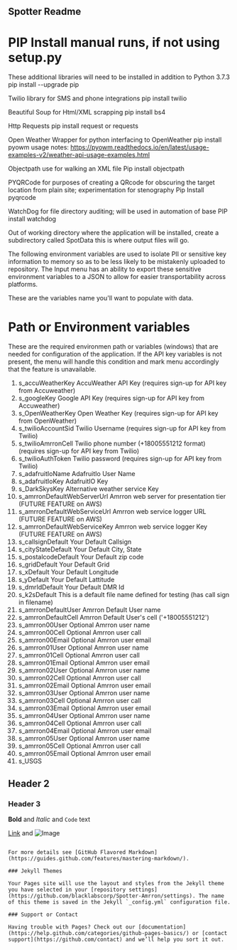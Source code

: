 ## Spotter Readme

# PIP Install manual runs, if not using setup.py

These additional libraries will need to be installed in addition to Python 3.7.3
pip install --upgrade pip

Twilio library for SMS and phone integrations
pip install twilio

Beautiful Soup for Html/XML scrapping
pip install bs4

Http Requests
pip install request or requests

Open Weather Wrapper for python interfacing to OpenWeather
pip install pyowm
usage notes: https://pyowm.readthedocs.io/en/latest/usage-examples-v2/weather-api-usage-examples.html

Objectpath use for walking an XML file
Pip install objectpath

PYQRCode for purposes of creating a QRcode for obscuring the target location from plain site; experimentation for stenography
Pip Install pyqrcode

WatchDog for file directory auditing; will be used in automation of base
PIP install watchdog

Out of working directory where the application will be installed, create a subdirectory called SpotData this is where output files will go.

The following environment variables are used to isolate PII or sensitive key information to memory so as to be less likely to be mistakenly uploaded to repository.  The Input menu has an ability to export these sensitive environment variables to a JSON to allow for easier transportability across platforms.

These are the variables name you'll want to populate with data.
# Path or Environment variables 
These are the required environmen path or variables (windows) that are needed for configuration of the application.  If the API key variables is not present, the menu will handle this condition and mark menu accordingly that the feature is unavailable.

1. s_accuWeatherKey		AccuWeather API Key (requires sign-up for API key from Accuweather)
1. s_googleKey			Google API Key (requires sign-up for API key from Accuweather)
1. s_OpenWeatherKey		Open Weather Key (requires sign-up for API key from OpenWeather)
1. s_twilioAccountSid		Twilio Username (requires sign-up for API key from Twilio)
1. s_twilioAmrronCell		Twilio phone number (+18005551212 format) (requires sign-up for API key from Twilio)
1. s_twilioAuthToken		Twilio password (requires sign-up for API key from Twilio)
1. s_adafruitIoName		AdafruitIo User Name
1. s_adafruitIoKey			AdafruitIO Key
1. s_DarkSkysKey			Alternative weather service Key
1. s_amrronDefaultWebServerUrl	Amrron web server for presentation tier (FUTURE FEATURE on AWS)
1. s_amrronDefaultWebServiceUrl	Amrron web service logger URL (FUTURE FEATURE on AWS)
1. s_amrronDefaultWebServiceKey	Amrron web service logger Key (FUTURE FEATURE on AWS)
1. s_callsignDefault		Your Default Callsign
1. s_cityStateDefault		Your Default City, State
1. s_postalcodeDefault		Your Default zip code
1. s_gridDefault			Your Default Grid
1. s_xDefault			Your Default Longitude
1. s_yDefault			Your Default Lattitude
1. s_dmrIdDefault			Your Default DMR Id
1. s_k2sDefault			This is a default file name defined for testing (has call sign in filename)
1. s_amrronDefaultUser		Amrron Default User name
1. s_amrronDefaultCell		Amrron Default User's cell ('+18005551212')
1. s_amrron00User			Optional Amrron user name
1. s_amrron00Cell			Optional Amrron user call
1. s_amrron00Email			Optional Amrron user email
1. s_amrron01User			Optional Amrron user name
1. s_amrron01Cell			Optional Amrron user call
1. s_amrron01Email			Optional Amrron user email
1. s_amrron02User			Optional Amrron user name
1. s_amrron02Cell			Optional Amrron user call
1. s_amrron02Email			Optional Amrron user email
1. s_amrron03User			Optional Amrron user name
1. s_amrron03Cell			Optional Amrron user call
1. s_amrron03Email			Optional Amrron user email
1. s_amrron04User			Optional Amrron user name
1. s_amrron04Cell			Optional Amrron user call
1. s_amrron04Email			Optional Amrron user email
1. s_amrron05User			Optional Amrron user name
1. s_amrron05Cell			Optional Amrron user call
1. s_amrron05Email			Optional Amrron user email
1. s_USGS


## Header 2
### Header 3
**Bold** and _Italic_ and `Code` text

[Link](url) and ![Image](src)
```

For more details see [GitHub Flavored Markdown](https://guides.github.com/features/mastering-markdown/).

### Jekyll Themes

Your Pages site will use the layout and styles from the Jekyll theme you have selected in your [repository settings](https://github.com/blacklabscorp/Spotter-Amrron/settings). The name of this theme is saved in the Jekyll `_config.yml` configuration file.

### Support or Contact

Having trouble with Pages? Check out our [documentation](https://help.github.com/categories/github-pages-basics/) or [contact support](https://github.com/contact) and we’ll help you sort it out.
